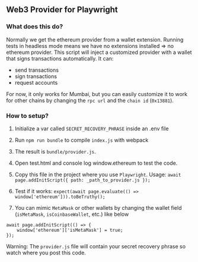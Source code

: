 ## Web3 Provider for Playwright

### What does this do?

Normally we get the ethereum provider from a wallet extension. Running tests in
headless mode means we have no extensions installed => no ethereum provider.
This script will inject a customized provider with a wallet that signs
transactions automatically. It can:
- send transactions
- sign transactions
- request accounts

For now, it only works for Mumbai, but you can easily customize it to work for
other chains by changing the `rpc url` and the `chain id` (`0x13881`).

### How to setup?

1. Initialize a var called `SECRET_RECOVERY_PHRASE` inside an .env file

2. Run `npm run bundle` to compile `index.js` with webpack

3. The result is `bundle/provider.js`.

4. Open test.html and console log window.ethereum to test the code.

5. Copy this file in the project where you use
   `Playwright`. Usage: `await page.addInitScript({ path: _path_to_provider.js });`

6. Test if it works: `expect(await page.evaluate(() =>
   window['ethereum'])).toBeTruthy();`

7. You can mimic `MetaMask` or other wallets by changing the wallet field
   (`isMetaMask`, `isCoinbaseWallet`, etc.) like below
```
await page.addInitScript(() => {
    window['ethereum']['isMetaMask'] = true;
});
```

Warning: The `provider.js` file will contain your secret recovery phrase so
watch where you post this code.